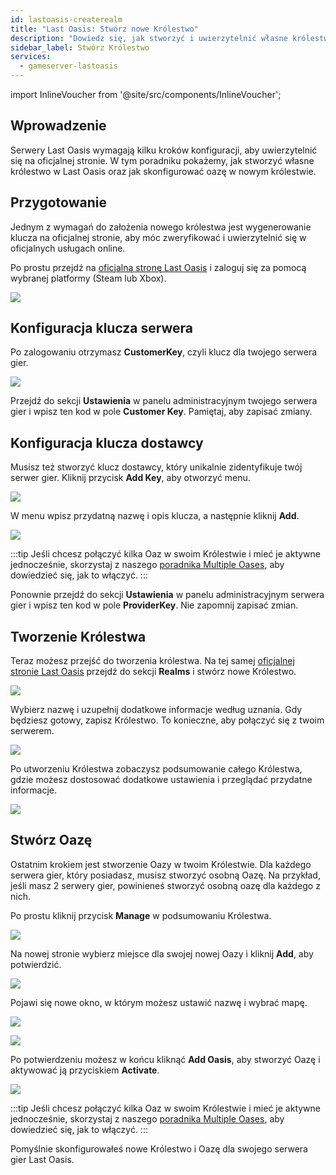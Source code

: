 ```yaml
---
id: lastoasis-createrealm
title: "Last Oasis: Stwórz nowe Królestwo"
description: "Dowiedz się, jak stworzyć i uwierzytelnić własne królestwo i oazę w Last Oasis, aby cieszyć się płynną rozgrywką i zarządzaniem serwerem → Sprawdź teraz"
sidebar_label: Stwórz Królestwo
services:
  - gameserver-lastoasis
---
```


import InlineVoucher from '@site/src/components/InlineVoucher';

## Wprowadzenie
Serwery Last Oasis wymagają kilku kroków konfiguracji, aby uwierzytelnić się na oficjalnej stronie. W tym poradniku pokażemy, jak stworzyć własne królestwo w Last Oasis oraz jak skonfigurować oazę w nowym królestwie.

<InlineVoucher />

## Przygotowanie
Jednym z wymagań do założenia nowego królestwa jest wygenerowanie klucza na oficjalnej stronie, aby móc zweryfikować i uwierzytelnić się w oficjalnych usługach online.

Po prostu przejdź na [oficjalną stronę Last Oasis](https://myrealm.lastoasis.gg/) i zaloguj się za pomocą wybranej platformy (Steam lub Xbox).

![](https://screensaver01.zap-hosting.com/index.php/s/Z2sPJLFks9LY8cg/preview)

## Konfiguracja klucza serwera
Po zalogowaniu otrzymasz **CustomerKey**, czyli klucz dla twojego serwera gier.

![](https://screensaver01.zap-hosting.com/index.php/s/DgdDoCHf7DDjZ2s/preview)

Przejdź do sekcji **Ustawienia** w panelu administracyjnym twojego serwera gier i wpisz ten kod w pole **Customer Key**. Pamiętaj, aby zapisać zmiany.

## Konfiguracja klucza dostawcy
Musisz też stworzyć klucz dostawcy, który unikalnie zidentyfikuje twój serwer gier. Kliknij przycisk **Add Key**, aby otworzyć menu.

![](https://screensaver01.zap-hosting.com/index.php/s/JMQPTZrHcCxgEz2/preview)

W menu wpisz przydatną nazwę i opis klucza, a następnie kliknij **Add**.

![](https://screensaver01.zap-hosting.com/index.php/s/bfiaA2gjjjxESpM/preview)

:::tip
Jeśli chcesz połączyć kilka Oaz w swoim Królestwie i mieć je aktywne jednocześnie, skorzystaj z naszego [poradnika Multiple Oases](lastoasis-multiple-oases.md), aby dowiedzieć się, jak to włączyć.
:::

Ponownie przejdź do sekcji **Ustawienia** w panelu administracyjnym serwera gier i wpisz ten kod w pole **ProviderKey**. Nie zapomnij zapisać zmian.

## Tworzenie Królestwa
Teraz możesz przejść do tworzenia królestwa. Na tej samej [oficjalnej stronie Last Oasis](https://myrealm.lastoasis.gg/) przejdź do sekcji **Realms** i stwórz nowe Królestwo.

![](https://screensaver01.zap-hosting.com/index.php/s/ydzjKZTgG4L7QpQ/preview)

Wybierz nazwę i uzupełnij dodatkowe informacje według uznania. Gdy będziesz gotowy, zapisz Królestwo. To konieczne, aby połączyć się z twoim serwerem.

![](https://screensaver01.zap-hosting.com/index.php/s/4rJq5r2zfHx66Qs/preview)

Po utworzeniu Królestwa zobaczysz podsumowanie całego Królestwa, gdzie możesz dostosować dodatkowe ustawienia i przeglądać przydatne informacje.

![](https://screensaver01.zap-hosting.com/index.php/s/j5egcHeicf3QPiR/preview)

## Stwórz Oazę
Ostatnim krokiem jest stworzenie Oazy w twoim Królestwie. Dla każdego serwera gier, który posiadasz, musisz stworzyć osobną Oazę. Na przykład, jeśli masz 2 serwery gier, powinieneś stworzyć osobną oazę dla każdego z nich.

Po prostu kliknij przycisk **Manage** w podsumowaniu Królestwa.

![](https://screensaver01.zap-hosting.com/index.php/s/GNDZ7DaeLT2qAoC/preview)

Na nowej stronie wybierz miejsce dla swojej nowej Oazy i kliknij **Add**, aby potwierdzić.

![](https://screensaver01.zap-hosting.com/index.php/s/dXKXKod6y8NE8SC/preview)

Pojawi się nowe okno, w którym możesz ustawić nazwę i wybrać mapę.

![](https://screensaver01.zap-hosting.com/index.php/s/aKJmGmGQmz65Xnz/preview)

![](https://screensaver01.zap-hosting.com/index.php/s/Hrq49c3TArdYXdG/preview)

Po potwierdzeniu możesz w końcu kliknąć **Add Oasis**, aby stworzyć Oazę i aktywować ją przyciskiem **Activate**.

![](https://screensaver01.zap-hosting.com/index.php/s/tfEXd4GgAMDd8sE/preview)

:::tip
Jeśli chcesz połączyć kilka Oaz w swoim Królestwie i mieć je aktywne jednocześnie, skorzystaj z naszego [poradnika Multiple Oases](lastoasis-multiple-oases.md), aby dowiedzieć się, jak to włączyć.
:::

Pomyślnie skonfigurowałeś nowe Królestwo i Oazę dla swojego serwera gier Last Oasis.

<InlineVoucher />